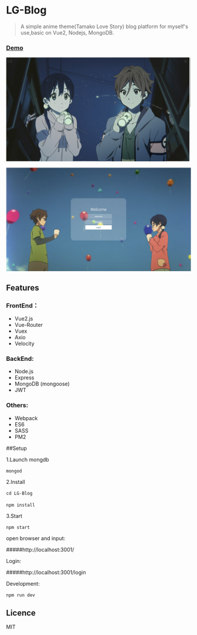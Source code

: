 
# LG-Blog

> A simple anime theme(Tamako Love Story) blog platform for myself's use,basic on Vue2, Nodejs, MongoDB.


### [Demo](http://todaylg.com)


![image](https://github.com/todaylg/LG-Blog/blob/master/src/assets/img/intro.png)

![image](https://github.com/todaylg/LG-Blog/blob/master/src/assets/img/intro1.png)

## Features

### FrontEnd：
* Vue2.js
* Vue-Router
* Vuex
* Axio
* Velocity

### BackEnd:
* Node.js
* Express
* MongoDB (mongoose)
* JWT

### Others:
* Webpack
* ES6
* SASS
* PM2


##Setup

1.Launch mongdb

```
mongod
```
2.Install 

```
cd LG-Blog

npm install
```
3.Start

```
npm start
```
open browser and input:

#####http://localhost:3001/

Login:

#####http://localhost:3001/login


Development:

```
npm run dev
```
## Licence
MIT

